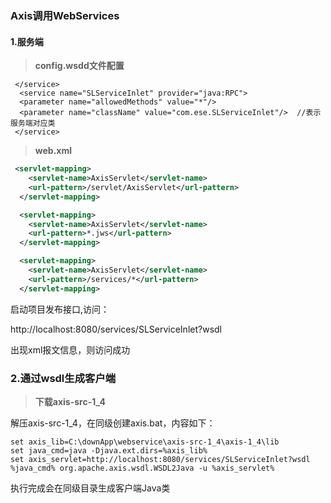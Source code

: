 ### Axis调用WebServices

#### 1.服务端

> **config.wsdd文件配置**

```wsdd
 </service>
  <service name="SLServiceInlet" provider="java:RPC">
  <parameter name="allowedMethods" value="*"/>
  <parameter name="className" value="com.ese.SLServiceInlet"/>  //表示服务端对应类
 </service>

```

> **web.xml**

```xml
 <servlet-mapping>
    <servlet-name>AxisServlet</servlet-name>
    <url-pattern>/servlet/AxisServlet</url-pattern>
  </servlet-mapping>

  <servlet-mapping>
    <servlet-name>AxisServlet</servlet-name>
    <url-pattern>*.jws</url-pattern>
  </servlet-mapping>

  <servlet-mapping>
    <servlet-name>AxisServlet</servlet-name>
    <url-pattern>/services/*</url-pattern>
  </servlet-mapping>

```

启动项目发布接口,访问：

http://localhost:8080/services/SLServiceInlet?wsdl

出现xml报文信息，则访问成功

### 2.通过wsdl生成客户端

> **下载axis-src-1_4**

解压axis-src-1_4，在同级创建axis.bat，内容如下：

```shell
set axis_lib=C:\downApp\webservice\axis-src-1_4\axis-1_4\lib
set java_cmd=java -Djava.ext.dirs=%axis_lib%
set axis_servlet=http://localhost:8080/services/SLServiceInlet?wsdl
%java_cmd% org.apache.axis.wsdl.WSDL2Java -u %axis_servlet%
```

执行完成会在同级目录生成客户端Java类